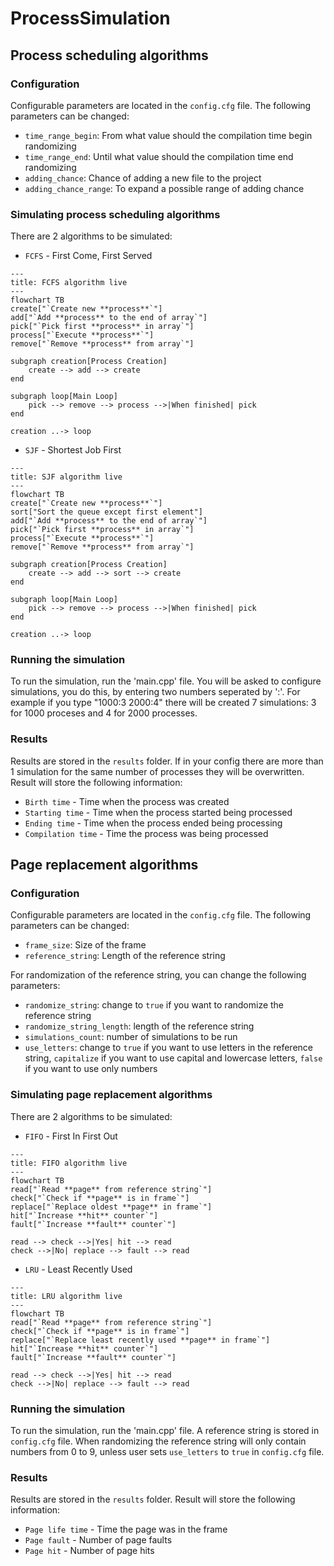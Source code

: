# ProcessSimulation

## Process scheduling algorithms

### Configuration
Configurable parameters are located in the `config.cfg` file. The following parameters can be changed:
- `time_range_begin`: From what value should the compilation time begin randomizing
- `time_range_end`: Until what value should the compilation time end randomizing
- `adding_chance`: Chance of adding a new file to the project
- `adding_chance_range`: To expand a possible range of adding chance

### Simulating process scheduling algorithms
There are 2 algorithms to be simulated:
- `FCFS` - First Come, First Served
```mermaid
---
title: FCFS algorithm live
---
flowchart TB
create["`Create new **process**`"]
add["`Add **process** to the end of array`"]
pick["`Pick first **process** in array`"]
process["`Execute **process**`"]
remove["`Remove **process** from array`"]

subgraph creation[Process Creation]
    create --> add --> create
end
    
subgraph loop[Main Loop]
    pick --> remove --> process -->|When finished| pick
end

creation ..-> loop
```
- `SJF` - Shortest Job First
```mermaid
---
title: SJF algorithm live
---
flowchart TB
create["`Create new **process**`"]
sort["Sort the queue except first element"]
add["`Add **process** to the end of array`"]
pick["`Pick first **process** in array`"]
process["`Execute **process**`"]
remove["`Remove **process** from array`"]

subgraph creation[Process Creation]
    create --> add --> sort --> create
end
    
subgraph loop[Main Loop]
    pick --> remove --> process -->|When finished| pick
end

creation ..-> loop
```

### Running the simulation
To run the simulation, run the 'main.cpp' file.
You will be asked to configure simulations, you do this, by entering two numbers seperated by ':'.
For example if you type "1000:3 2000:4" there will be created 7 simulations: 3 for 1000 proceses and 4 for 2000 processes.

### Results
Results are stored in the `results` folder. If in your config there are more than 1 simulation for the same number of processes they will be overwritten.
Result will store the following information:
- `Birth time` - Time when the process was created
- `Starting time` - Time when the process started being processed
- `Ending time` - Time when the process ended being processing
- `Compilation time` - Time the process was being processed

## Page replacement algorithms

### Configuration
Configurable parameters are located in the `config.cfg` file. The following parameters can be changed:
- `frame_size`: Size of the frame
- `reference_string`: Length of the reference string

For randomization of the reference string, you can change the following parameters:
- `randomize_string`: change to `true` if you want to randomize the reference string
- `randomize_string_length`: length of the reference string
- `simulations_count`: number of simulations to be run
- `use_letters`: change to `true` if you want to use letters in the reference string, `capitalize` if you want to use capital and lowercase letters, `false` if you want to use only numbers

### Simulating page replacement algorithms
There are 2 algorithms to be simulated:
- `FIFO` - First In First Out
```mermaid
---
title: FIFO algorithm live
---
flowchart TB
read["`Read **page** from reference string`"]
check["`Check if **page** is in frame`"]
replace["`Replace oldest **page** in frame`"]
hit["`Increase **hit** counter`"]
fault["`Increase **fault** counter`"]

read --> check -->|Yes| hit --> read
check -->|No| replace --> fault --> read
```
- `LRU` - Least Recently Used
```mermaid
---
title: LRU algorithm live
---
flowchart TB
read["`Read **page** from reference string`"]
check["`Check if **page** is in frame`"]
replace["`Replace least recently used **page** in frame`"]
hit["`Increase **hit** counter`"]
fault["`Increase **fault** counter`"]

read --> check -->|Yes| hit --> read
check -->|No| replace --> fault --> read
```

### Running the simulation
To run the simulation, run the 'main.cpp' file.
A reference string is stored in `config.cfg` file.
When randomizing the reference string will only contain numbers from 0 to 9, unless user sets `use_letters` to `true` in `config.cfg` file.

### Results
Results are stored in the `results` folder.
Result will store the following information:
- `Page life time` - Time the page was in the frame
- `Page fault` - Number of page faults
- `Page hit` - Number of page hits